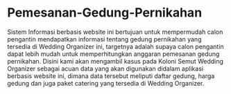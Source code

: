 # Pemesanan-Gedung-Pernikahan
Sistem Informasi berbasis website ini bertujuan untuk mempermudah calon pengantin mendapatkan  informasi  tentang  gedung  pernikahan  yang  tersedia  di  Wedding  Organizer  ini, targetnya adalah supaya calon pengantin dapat lebih mudah untuk memperhitungkan anggaran pemesanan  gedung  pernikahan.  Disini  kami  akan  mengambil  kasus  pada  Koloni  Semut Wedding Organizer sebagai acuan data yang akan digunakan didalam aplikasi berbasis website ini, dimana data tersebut meliputi daftar gedung, harga gedung dan juga paket catering  yang tersedia di Wedding Organizer. 
